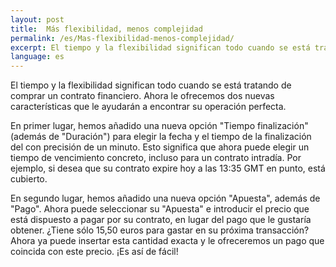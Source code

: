 ```yaml
---
layout: post
title:  Más flexibilidad, menos complejidad
permalink: /es/Mas-flexibilidad-menos-complejidad/
excerpt: El tiempo y la flexibilidad significan todo cuando se está tratando de comprar un contrato financiero. Ahora le ofrecemos dos nuevas características que le ayudarán a encontrar su operación perfecta.
language: es
---
```


El tiempo y la flexibilidad significan todo cuando se está tratando de comprar un contrato financiero. Ahora le ofrecemos dos nuevas características que le ayudarán a encontrar su operación perfecta.

En primer lugar, hemos añadido una nueva opción "Tiempo finalización" (además de "Duración") para elegir la fecha y el tiempo de la finalización del con precisión de un minuto. Esto significa que ahora puede elegir un tiempo de vencimiento concreto, incluso para un contrato intradía. Por ejemplo, si desea que su contrato expire hoy a las 13:35 GMT en punto, está cubierto.

En segundo lugar, hemos añadido una nueva opción "Apuesta", además de "Pago". Ahora puede seleccionar su "Apuesta" e introducir el precio que está dispuesto a pagar por su contrato, en lugar del pago que le gustaría obtener. ¿Tiene sólo 15,50 euros para gastar en su próxima transacción? Ahora ya puede insertar esta cantidad exacta y le ofreceremos un pago que coincida con este precio. ¡Es así de fácil!
